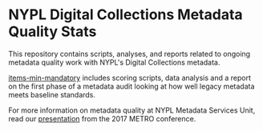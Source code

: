 # NYPL Digital Collections Metadata Quality Stats

This repository contains scripts, analyses, and reports related to ongoing metadata quality work with NYPL's Digital Collections metadata.  

[items-min-mandatory](https://github.com/NYPL/metadata-stats/tree/master/items-min-mandatory) includes scoring scripts, data analysis and a report on the first phase of a metadata audit looking at how well legacy metadata meets baseline standards.   

For more information on metadata quality at NYPL Metadata Services Unit, read our [presentation](http://bit.ly/NYPLmetadataMETRO17) from the 2017 METRO conference. 
